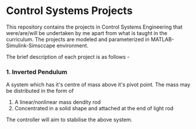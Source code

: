 # Control Systems Projects
This repository contains the projects in Control Systems Engineering that were/are/will be undertaken by me apart from what is taught in the curriculum. The projects are modeled and parameterized in MATLAB-Simulink-Simsccape environment.

The brief description of each project is as follows - 
### **1. Inverted Pendulum**
A system which has it's centre of mass above it's pivot point. The mass may be distributed in the form of 
1. A linear/nonlinear mass dendity rod
2. Concentrated in a solid shape and attached at the end of light rod

The controller will aim to stabilise the above system.
